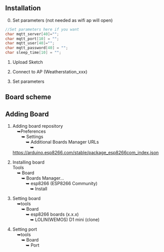 
## Installation

0) Set parameters (not needed as wifi ap will open)

```C++
//Set parameters here if you want
char mqtt_server[40]="";
char mqtt_port[10] = "";
char mqtt_user[40]="";
char mqtt_password[40] = "";
char sleep_time[10] = "";
```

1) Upload Sketch

2) Connect to AP (Weatherstation_xxx)

3) Set parameters


## Board scheme



## Adding Board

1) Adding board repository <br/>
&emsp;➥Preferences <br/>
&emsp;&emsp;➥	Settings <br/> 
&emsp;&emsp;&emsp;➥	Additional Boards Manager URLs <br/>
&emsp;&emsp;&emsp;&emsp;➥	https://arduino.esp8266.com/stable/package_esp8266com_index.json <br/>


2) Installing board <br/>
Tools <br/>
&emsp;➥ Board <br/>
&emsp;&emsp;➥ Boards Manager...<br/>
&emsp;&emsp;&emsp;➥ esp8266 (ESP8266 Community) <br/>
&emsp;&emsp;&emsp;&emsp;➥ Install<br/>

3) Setting board <br/>
&emsp;➥tools<br/>
&emsp;&emsp;➥ Board <br/>
&emsp;&emsp;&emsp;➥ esp8266 boards (x.x.x)  <br/>
&emsp;&emsp;&emsp;&emsp;➥ LOLIN(WEMOS) D1 mini (clone) <br/>

4) Setting port <br/>
&emsp;➥tools<br/>
&emsp;&emsp;➥  Board<br/>
&emsp;&emsp;&emsp;➥  Port


